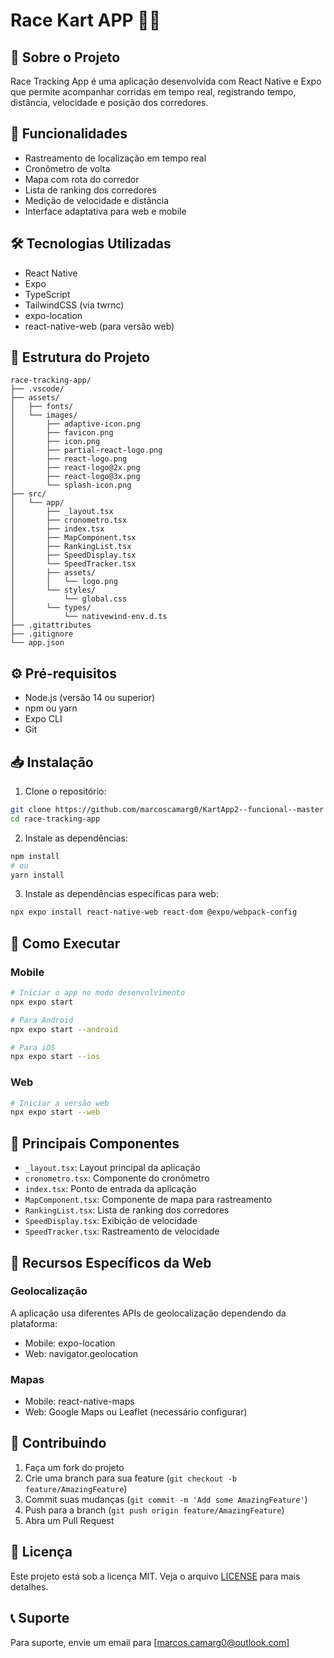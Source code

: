 # Race Kart APP 🏃‍♂️

## 📱 Sobre o Projeto
Race Tracking App é uma aplicação desenvolvida com React Native e Expo que permite acompanhar corridas em tempo real, registrando tempo, distância, velocidade e posição dos corredores.

## 🚀 Funcionalidades
- Rastreamento de localização em tempo real
- Cronômetro de volta
- Mapa com rota do corredor
- Lista de ranking dos corredores
- Medição de velocidade e distância
- Interface adaptativa para web e mobile

## 🛠 Tecnologias Utilizadas
- React Native
- Expo
- TypeScript
- TailwindCSS (via twrnc)
- expo-location
- react-native-web (para versão web)

## 📁 Estrutura do Projeto
```
race-tracking-app/
├── .vscode/
├── assets/
│   ├── fonts/
│   └── images/
│       ├── adaptive-icon.png
│       ├── favicon.png
│       ├── icon.png
│       ├── partial-react-logo.png
│       ├── react-logo.png
│       ├── react-logo@2x.png
│       ├── react-logo@3x.png
│       └── splash-icon.png
├── src/
│   └── app/
│       ├── _layout.tsx
│       ├── cronometro.tsx
│       ├── index.tsx
│       ├── MapComponent.tsx
│       ├── RankingList.tsx
│       ├── SpeedDisplay.tsx
│       └── SpeedTracker.tsx
│       ├── assets/
│       │   └── logo.png
│       └── styles/
│           └── global.css
│       └── types/
│           └── nativewind-env.d.ts
├── .gitattributes
├── .gitignore
└── app.json
```

## ⚙️ Pré-requisitos
- Node.js (versão 14 ou superior)
- npm ou yarn
- Expo CLI
- Git

## 📥 Instalação

1. Clone o repositório:
```bash
git clone https://github.com/marcoscamarg0/KartApp2--funcional--master
cd race-tracking-app
```

2. Instale as dependências:
```bash
npm install
# ou
yarn install
```

3. Instale as dependências específicas para web:
```bash
npx expo install react-native-web react-dom @expo/webpack-config
```

## 🎯 Como Executar

### Mobile
```bash
# Iniciar o app no modo desenvolvimento
npx expo start

# Para Android
npx expo start --android

# Para iOS
npx expo start --ios
```

### Web
```bash
# Iniciar a versão web
npx expo start --web
```

## 📱 Principais Componentes

- `_layout.tsx`: Layout principal da aplicação
- `cronometro.tsx`: Componente do cronômetro
- `index.tsx`: Ponto de entrada da aplicação
- `MapComponent.tsx`: Componente de mapa para rastreamento
- `RankingList.tsx`: Lista de ranking dos corredores
- `SpeedDisplay.tsx`: Exibição de velocidade
- `SpeedTracker.tsx`: Rastreamento de velocidade

## 🔄 Recursos Específicos da Web

### Geolocalização
A aplicação usa diferentes APIs de geolocalização dependendo da plataforma:
- Mobile: expo-location
- Web: navigator.geolocation

### Mapas
- Mobile: react-native-maps
- Web: Google Maps ou Leaflet (necessário configurar)

## 🤝 Contribuindo
1. Faça um fork do projeto
2. Crie uma branch para sua feature (`git checkout -b feature/AmazingFeature`)
3. Commit suas mudanças (`git commit -m 'Add some AmazingFeature'`)
4. Push para a branch (`git push origin feature/AmazingFeature`)
5. Abra um Pull Request

## 📝 Licença
Este projeto está sob a licença MIT. Veja o arquivo [LICENSE](LICENSE) para mais detalhes.

## 📞 Suporte
Para suporte, envie um email para [marcos.camarg0@outlook.com]